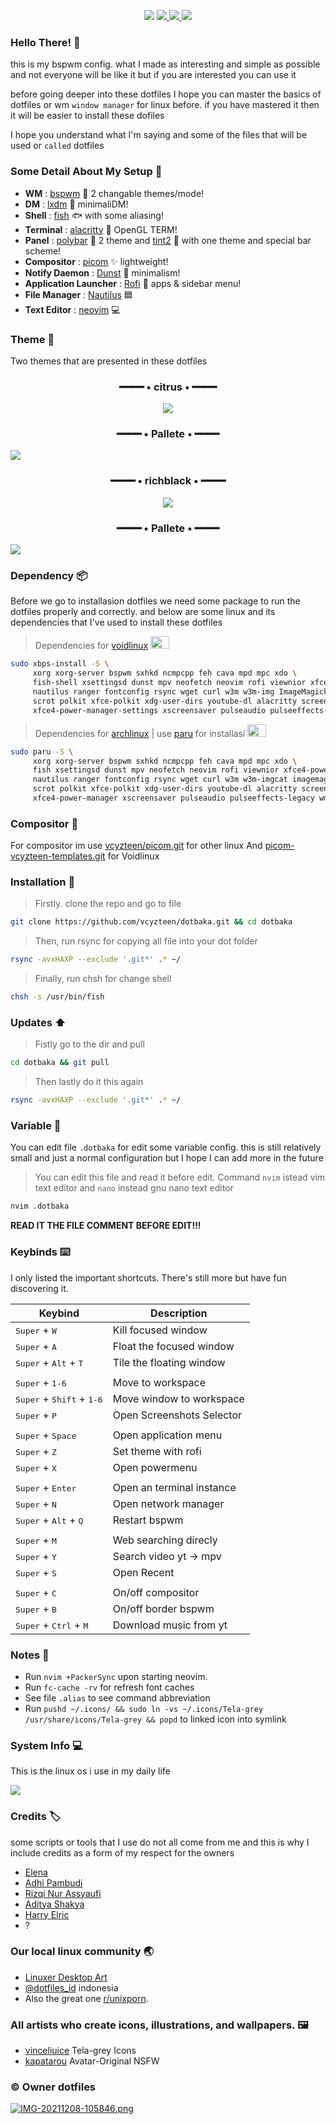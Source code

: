 <p align="center">
<img src="https://i.postimg.cc/hj4CCsD4/IMG-20211207-230730.png"/>
<a href="https://github.com/vcyzteen/dotbaka/stargazers">
        <img src="https://img.shields.io/github/stars/vcyzteen/dotbaka?color=%238dc776&labelColor=%23101415&style=flat-square">
    </a>
    <a href="https://github.com/vcyzteen/dotbaka/network/members/">
        <img src="https://img.shields.io/github/forks/vcyzteen/dotbaka?color=%2384a0c6&labelColor=%23101415&style=flat-square">
    </a>
    <img src="https://img.shields.io/github/repo-size/vcyzteen/dotbaka?color=%23e7ac7e&labelColor=%23101415&style=flat-square">
</a>
  
### Hello There! 👋
this is my bspwm config. what I made as interesting and simple as possible and not everyone will be like it but if you are interested you can use it

before going deeper into these dotfiles I hope you can master the basics of dotfiles or wm `window manager` for linux before. if you have mastered it then it will be easier to install these dofiles

I hope you understand what I'm saying and some of the files that will be used or `called` dotfiles

### Some Detail About My Setup 📝
   * <b>WM</b> : [bspwm](https://github.com/baskerville/bspwm) 🎨 2 changable themes/mode!
   * <b>DM</b> : [lxdm](https://blog.lxde.org/2009/09/10/lxdm-new-display-manager/) 🌼 minimaliDM!
   * <b>Shell</b> : [fish](https://github.com/fish-shell/fish-shell) 🐟 with some aliasing!
   * <b>Terminal</b> : [alacritty](https://github.com/alacritty/alacritty) 🚀 OpenGL TERM!
   * <b>Panel</b> : [polybar](https://github.com/polybar/polybar) 🧬 2 theme and [tint2](https://gitlab.com/o9000/tint2) 📯 with one theme and special bar scheme!
   * <b>Compositor</b> : [picom](https://github.com/yshui/picom) ✨ lightweight!
   * <b>Notify Daemon</b> : [Dunst](https://github.com/dunst-project/dunst) 🍃 minimalism!
   * <b>Application Launcher</b> : [Rofi](https://github.com/davatorium/rofi) 🚀 apps & sidebar menu!
   * <b>File Manager</b> : [Nautilus](https://github.com/GNOME/nautilus) 🟦
   * <b>Text Editor</b> : [neovim](https://neovim.io/) 💻

### Theme 🎨
Two themes that are presented in these dotfiles

### <p align="center">━━━━ • citrus • ━━━━</p>
<p align="center">
  <kbd><img src="https://i.postimg.cc/1tzjsDqr/2022-02-04-17-53-01-screenshot.png"/></kbd>

### <p align="center">━━━━ • Pallete • ━━━━</p>
  <kbd><img src="https://i.postimg.cc/jjgYG1n8/IMG-20220101-194749.png"/></kbd>

### <p align="center">━━━━ • richblack • ━━━━</p>
  
<p align="center">
  <kbd><img src="https://i.postimg.cc/t44LkfqT/2021-12-29-17-29-23-screenshot.png"/></kbd>

### <p align="center">━━━━ • Pallete • ━━━━</p>
  <kbd><img src="https://i.postimg.cc/L6j8VRdH/IMG-20220101-193532.png"/></kbd>

### Dependency 📦
Before we go to installasion dotfiles we need some package to run the dotfiles properly and correctly. and below are some linux and its dependencies that I've used to install these dotfiles
> Dependencies for [voidlinux](https://voidlinux.org) <img src="https://upload.wikimedia.org/wikipedia/commons/0/02/Void_Linux_logo.svg" width="30" height="20" />
```sh
sudo xbps-install -S \
     xorg xorg-server bspwm sxhkd ncmpcpp feh cava mpd mpc xdo \
     fish-shell xsettingsd dunst mpv neofetch neovim rofi viewnior xfce4-power-manager \
     nautilus ranger fontconfig rsync wget curl w3m w3m-img ImageMagick pamixer pavucontrol \
     scrot polkit xfce-polkit xdg-user-dirs youtube-dl alacritty screenkey xautolock i3lock-color ueberzug \
     xfce4-power-manager-settings xscreensaver pulseaudio pulseeffects-legacy wmname skyppy-xd slop rsync
```
> Dependencies for [archlinux](https://archlinux.org) | use [paru](https://github.com/Morganamilo/paru) for installasi <img src="https://upload.wikimedia.org/wikipedia/commons/a/a5/Archlinux-icon-crystal-64.svg" width="30" height="20" />
```sh
sudo paru -S \
     xorg xorg-server bspwm sxhkd ncmpcpp feh cava mpd mpc xdo \
     fish xsettingsd dunst mpv neofetch neovim rofi viewnior xfce4-power-manager \
     nautilus ranger fontconfig rsync wget curl w3m w3m-imgcat imagemagick pamixer pavucontrol \
     scrot polkit xfce-polkit xdg-user-dirs youtube-dl alacritty screenkey xautolock i3lock-color ueberzug \
     xfce4-power-manager xscreensaver pulseaudio pulseeffects-legacy wmname skyppy-xd-git slop rsync
```

### Compositor 🔗
For compositor im use [vcyzteen/picom.git](https://github.com/vcyzteen/picom.git) for other linux
And [picom-vcyzteen-templates.git](https://github.com/vcyzteen/picom-vcyzteen-templates.git) for Voidlinux

### Installation 🍙
>Firstly. clone the repo and go to file
```sh
git clone https://github.com/vcyzteen/dotbaka.git && cd dotbaka
```
> Then, run rsync for copying all file into your dot folder
```sh
rsync -avxHAXP --exclude '.git*' .* ~/
```
> Finally, run chsh for change shell
```sh
chsh -s /usr/bin/fish
```
### Updates ⬆️
> Fistly go to the dir and pull
```sh
cd dotbaka && git pull
```
> Then lastly do it this again
```sh
rsync -avxHAXP --exclude '.git*' .* ~/
```
### Variable 📝
You can edit file `.dotbaka` for edit some variable config. this is still relatively small and just a normal configuration but I hope I can add more in the future
> You can edit this file and read it before edit. Command `nvim` istead vim text editor and `nano` instead gnu nano text editor
```sh
nvim .dotbaka
```
**READ IT THE FILE COMMENT BEFORE EDIT!!!**
### Keybinds ⌨️

   I only listed the important shortcuts. There's still more but have fun discovering it.

   |                               Keybind                                |         Description         |
   | -------------------------------------------------------------------- | --------------------------- |
   | <kbd>Super</kbd> + <kbd>W</kbd>                                      | Kill focused window         ||                                                                      |                             |
   | <kbd>Super</kbd> + <kbd>A</kbd>                                      | Float the focused window    |
   | <kbd>Super</kbd> + <kbd>Alt</kbd> + <kbd>T</kbd>                     | Tile the floating window    |
   |                                                                      |                             |
   | <kbd>Super</kbd> + <kbd>1-6</kbd>                                    | Move to workspace           |
   | <kbd>Super</kbd> + <kbd>Shift</kbd> + <kbd>1-6</kbd>                 | Move window to workspace    |
   | <kbd>Super</kbd> + <kbd>P</kbd>                                      | Open Screenshots Selector   |
   |                                                                      |                             |
   | <kbd>Super</kbd> + <kbd>Space</kbd>                                  | Open application menu       |
   | <kbd>Super</kbd> + <kbd>Z</kbd>                                      | Set theme with rofi         |
   | <kbd>Super</kbd> + <kbd>X</kbd>                                      | Open powermenu              |                                                                    |                             |
   |                                                                      |                             | 
   | <kbd>Super</kbd> + <kbd>Enter</kbd>                                  | Open an terminal instance   |
   | <kbd>Super</kbd> + <kbd>N</kbd>                                      | Open network manager        |
   | <kbd>Super</kbd> + <kbd>Alt</kbd> + <kbd>Q</kbd>                     | Restart bspwm               |
   |                                                                      |                             |
   | <kbd>Super</kbd> + <kbd>M</kbd>                                      | Web searching direcly       |
   | <kbd>Super</kbd> + <kbd>Y</kbd>                                      | Search video yt -> mpv      |
   | <kbd>Super</kbd> + <kbd>S</kbd>                                      | Open Recent                 |
   |                                                                      |                             |
   | <kbd>Super</kbd> + <kbd>C</kbd>                                      | On/off compositor           |
   | <kbd>Super</kbd> + <kbd>B</kbd>                                      | On/off border bspwm         |
   | <kbd>Super</kbd> + <kbd>Ctrl</kbd> + <kbd>M</kbd>                    | Download music from yt      |

### Notes 📖
  * Run `nvim +PackerSync` upon starting neovim.
  * Run `fc-cache -rv` for refresh font caches
  * See file `.alias` to see command abbreviation
  * Run `pushd ~/.icons/ && sudo ln -vs ~/.icons/Tela-grey /usr/share/icons/Tela-grey && popd` to linked icon into symlink

### System Info 💻
This is the linux os i use in my daily life

<kbd><img src="https://i.postimg.cc/rwmNVz7r/2021-12-27-18-36-25-screenshot.png"/></kbd>

### Credits 🏷
some scripts or tools that I use do not all come from me and this is why I include credits as a form of my respect for the owners
  - [Elena](https://github.com/elenapan)
  - [Adhi Pambudi](https://github.com/addy-dclxvi)
  - [Rizqi Nur Assyaufi](https://github.com/bandithijo)
  - [Aditya Shakya](https://github.com/adi1090x)
  - [Harry Elric](https://github.com/owl4ce)
  - ?
 
### Our local linux community 🌏
  - [Linuxer Desktop Art](https://facebook.com/groups/linuxart)
  - [@dotfiles_id](https://t.me/dotfiles_id) indonesia
  - Also the great one [r/unixporn](https://www.reddit.com/r/unixporn).

### All artists who create icons, illustrations, and wallpapers. 🖼
  - [vinceliuice](https://github.com/vinceliuice) Tela-grey Icons
  - [kapatarou](https://safebooru.donmai.us/posts?tags=kapatarou) Avatar-Original NSFW

### © Owner dotfiles
[![IMG-20211208-105846.png](https://i.postimg.cc/pLZbNPZm/IMG-20211208-105846.png)](https://postimg.cc/sMv07dbz)
